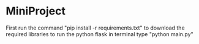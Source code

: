 MiniProject
===

First run the command "pip install -r requirements.txt" to download the required libraries
to run the python flask in terminal type "python main.py"


